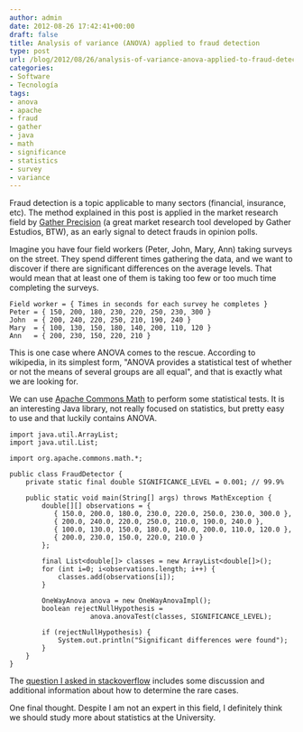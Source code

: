 ```yaml
---
author: admin
date: 2012-08-26 17:42:41+00:00
draft: false
title: Analysis of variance (ANOVA) applied to fraud detection
type: post
url: /blog/2012/08/26/analysis-of-variance-anova-applied-to-fraud-detection/
categories:
- Software
- Tecnología
tags:
- anova
- apache
- fraud
- gather
- java
- math
- significance
- statistics
- survey
- variance
---
```


Fraud detection is a topic applicable to many sectors (financial, insurance, etc). The method explained in this post is applied in the market research field by [Gather Precision](http://precision.gatherestudios.es/) (a great market research tool developed by Gather Estudios, BTW), as an early signal to detect frauds in opinion polls.

Imagine you have four field workers (Peter, John, Mary, Ann) taking surveys on the street. They spend different times gathering the data, and we want to discover if there are significant differences on the average levels. That would mean that at least one of them is taking too few or too much time completing the surveys.


    
    
    Field worker = { Times in seconds for each survey he completes }
    Peter = { 150, 200, 180, 230, 220, 250, 230, 300 }
    John  = { 200, 240, 220, 250, 210, 190, 240 }
    Mary  = { 100, 130, 150, 180, 140, 200, 110, 120 }
    Ann   = { 200, 230, 150, 220, 210 }



This is one case where ANOVA comes to the rescue. According to wikipedia, in its simplest form, "ANOVA provides a statistical test of whether or not the means of several groups are all equal", and that is exactly what we are looking for.

We can use [Apache Commons Math](http://commons.apache.org/math/) to perform some statistical tests. It is an interesting Java library, not really focused on statistics, but pretty easy to use and that luckily contains ANOVA. 


    
    
    import java.util.ArrayList;
    import java.util.List;
    
    import org.apache.commons.math.*;
    
    public class FraudDetector {
        private static final double SIGNIFICANCE_LEVEL = 0.001; // 99.9%
    
        public static void main(String[] args) throws MathException {
            double[][] observations = {
               { 150.0, 200.0, 180.0, 230.0, 220.0, 250.0, 230.0, 300.0 },
               { 200.0, 240.0, 220.0, 250.0, 210.0, 190.0, 240.0 },
               { 100.0, 130.0, 150.0, 180.0, 140.0, 200.0, 110.0, 120.0 },
               { 200.0, 230.0, 150.0, 220.0, 210.0 }
            };
    
            final List<double[]> classes = new ArrayList<double[]>();
            for (int i=0; i<observations.length; i++) {
                classes.add(observations[i]);
            }
    
            OneWayAnova anova = new OneWayAnovaImpl();
            boolean rejectNullHypothesis =
                        anova.anovaTest(classes, SIGNIFICANCE_LEVEL);
    
            if (rejectNullHypothesis) {
                System.out.println("Significant differences were found");
            }
        }
    }
    



The [question I asked in stackoverflow](http://stackoverflow.com/questions/2326399/efficient-algorithm-for-detecting-different-elements-in-a-collection) includes some discussion and additional information about how to determine the rare cases.

One final thought. Despite I am not an expert in this field, I definitely think we should study more about statistics at the University.
